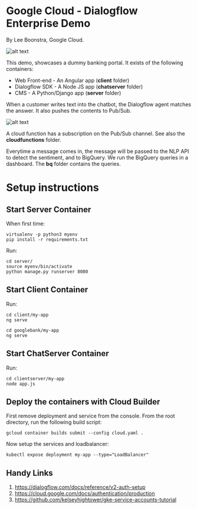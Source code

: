 # Google Cloud - Dialogflow Enterprise Demo

By Lee Boonstra, Google Cloud.

![alt text](https://github.com/savelee/kube-django-ng/blob/master/images/architecture1.png "Containers")

This demo, showcases a dummy banking portal.
It exists of the following containers:

* Web Front-end - An Angular app (**client** folder)
* Dialogflow SDK - A Node JS app (**chatserver** folder)
* CMS - A Python/Django app (**server** folder)

When a customer writes text into the chatbot, the Dialogflow agent matches the answer.
It also pushes the contents to Pub/Sub.

![alt text](https://github.com/savelee/kube-django-ng/blob/master/images/architecture2.png "Cloud Function")


A cloud function has a subscription on the Pub/Sub channel.
See also the **cloudfunctions** folder.

Everytime a message comes in, the message will be passed to the NLP API to detect the sentiment,
and to BigQuery. We run the BigQuery queries in a dashboard.
The **bq** folder contains the queries.

# Setup instructions

## Start Server Container

When first time:

```
virtualenv -p python3 myenv
pip install -r requirements.txt
```

Run:

```
cd server/
source myenv/bin/activate
python manage.py runserver 8080
```

## Start Client Container

Run:

```
cd client/my-app
ng serve
```

```
cd googlebank/my-app
ng serve
```

## Start ChatServer Container

Run:

```
cd clientserver/my-app
node app.js
```

## Deploy the containers with Cloud Builder

First remove deployment and service from the console. 
From the root directory, run the following build script:

`gcloud container builds submit --config cloud.yaml .`

Now setup the services and loadbalancer:

`kubectl expose deployment my-app --type="LoadBalancer"`


## Handy Links

1. https://dialogflow.com/docs/reference/v2-auth-setup
2. https://cloud.google.com/docs/authentication/production
3. https://github.com/kelseyhightower/gke-service-accounts-tutorial

